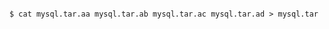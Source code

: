 <!-- usedin: [ _includes/_inlines/AddOns/common/database-backups/database-backups_manually-download-v1.md] -->

```

$ cat mysql.tar.aa mysql.tar.ab mysql.tar.ac mysql.tar.ad > mysql.tar 

```
